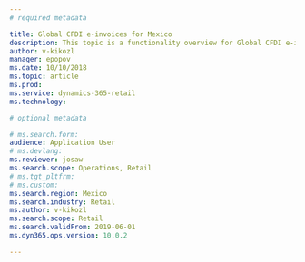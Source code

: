 ```yaml
---
# required metadata

title: Global CFDI e-invoices for Mexico
description: This topic is a functionality overview for Global CFDI e-invoices for Mexico.
author: v-kikozl
manager: epopov
ms.date: 10/10/2018
ms.topic: article
ms.prod: 
ms.service: dynamics-365-retail
ms.technology: 

# optional metadata

# ms.search.form:  
audience: Application User
# ms.devlang: 
ms.reviewer: josaw
ms.search.scope: Operations, Retail
# ms.tgt_pltfrm: 
# ms.custom: 
ms.search.region: Mexico
ms.search.industry: Retail
ms.author: v-kikozl
ms.search.scope: Retail
ms.search.validFrom: 2019-06-01
ms.dyn365.ops.version: 10.0.2

---
```

